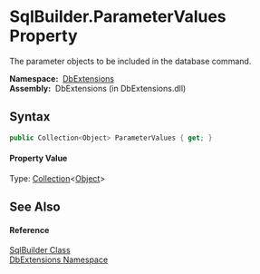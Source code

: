 SqlBuilder.ParameterValues Property
===================================
  The parameter objects to be included in the database command.

  **Namespace:**  [DbExtensions][1]  
  **Assembly:**  DbExtensions (in DbExtensions.dll)

Syntax
------

```csharp
public Collection<Object> ParameterValues { get; }
```

#### Property Value
Type: [Collection][2]&lt;[Object][3]>

See Also
--------

#### Reference
[SqlBuilder Class][4]  
[DbExtensions Namespace][1]  

[1]: ../README.md
[2]: http://msdn.microsoft.com/en-us/library/ms132397
[3]: http://msdn.microsoft.com/en-us/library/e5kfa45b
[4]: README.md